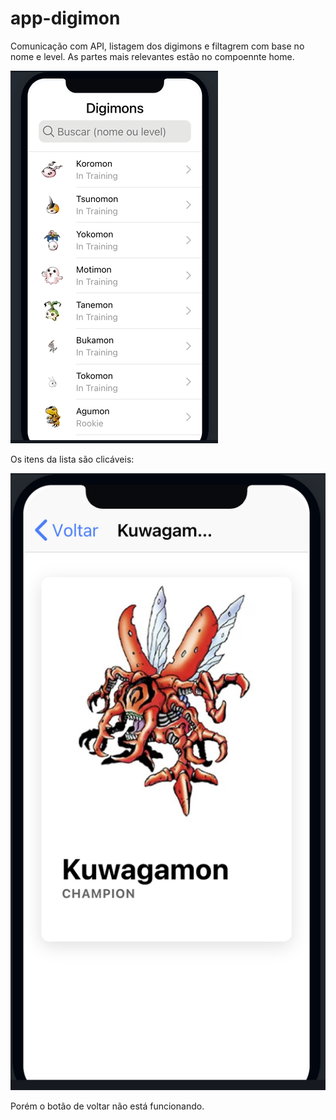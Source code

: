 # app-digimon
Comunicação com API, listagem dos digimons e filtagrem com base no nome e level. As partes mais relevantes estão no compoennte home.

![](https://github.com/andrewunifei/app-digimon/blob/main/Recursos/app-screen.gif)

Os itens da lista são clicáveis:

![](https://github.com/andrewunifei/app-digimon/blob/main/Recursos/exemplo.png)

Porém o botão de voltar não está funcionando.
